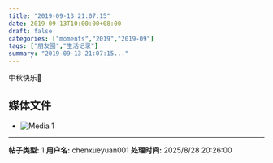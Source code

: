 ```yaml
---
title: "2019-09-13 21:07:15"
date: 2019-09-13T10:00:00+08:00
draft: false
categories: ["moments","2019","2019-09"]
tags: ["朋友圈","生活记录"]
summary: "2019-09-13 21:07:15..."
---
```


中秋快乐🌝

## 媒体文件

- ![Media 1](/Moments/photos/2019-09-13/201909132107150.jpg)

---

**帖子类型:** 1
**用户名:** chenxueyuan001
**处理时间:** 2025/8/28 20:26:00